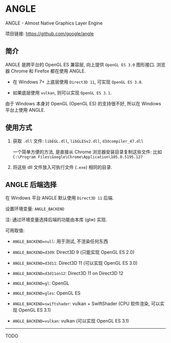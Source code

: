 # ANGLE
ANGLE - Almost Native Graphics Layer Engine

项目链接: <https://github.com/google/angle>


## 简介

ANGLE 是跨平台的 OpenGL ES 兼容层, 向上提供 `OpenGL ES 3.0` 图形接口.
浏览器 Chrome 和 Firefox 都在使用 ANGLE.

+ 在 Windows 7+ 上底层使用 `Direct3D 11`, 可实现 `OpenGL ES 3.0`.

+ 如果底层使用 `vulkan`, 则可以实现 `OpenGL ES 3.1`.

由于 Windows 本身对 OpenGL (OpenGL ES) 的支持很不好,
所以在 Windows 平台上使用 ANGLE.


## 使用方式

1. 获取 `.dll` 文件: `libEGL.dll`, `libGLESv2.dll`, `d3dcompiler_47.dll`

   一个简单方便的方法, 是直接从 Chrome 浏览器安装目录复制这些文件:
   比如 `C:\Program Files\Google\Chrome\Application\105.0.5195.127`

2. 将这些 dll 文件放入可执行文件 (`.exe`) 相同的目录.


## ANGLE 后端选择

在 Windows 平台 ANGLE 默认使用 `Direct3D 11` 后端.

设置环境变量: `ANGLE_BACKEND`

注: 通过环境变量选择后端的功能由本库 (glw) 实现.

可用取值:

+ `ANGLE_BACKEND=null`: 用于测试, 不渲染任何东西

+ `ANGLE_BACKEND=d3d9`: Direct3D 9 (只能实现 OpenGL ES 2.0)

+ `ANGLE_BACKEND=d3d11`: Direct3D 11 (可以实现 OpenGL ES 3.0)

+ `ANGLE_BACKEND=d3d11on12`: Direct3D 11 on Direct3D 12

+ `ANGLE_BACKEND=gl`: OpenGL

+ `ANGLE_BACKEND=gles`: OpenGL ES

+ `ANGLE_BACKEND=swiftshader`: vulkan + SwiftShader (CPU 软件渲染, 可以实现 OpenGL ES 3.1)

+ `ANGLE_BACKEND=vulkan`: vulkan (可以实现 OpenGL ES 3.1)


----

TODO
